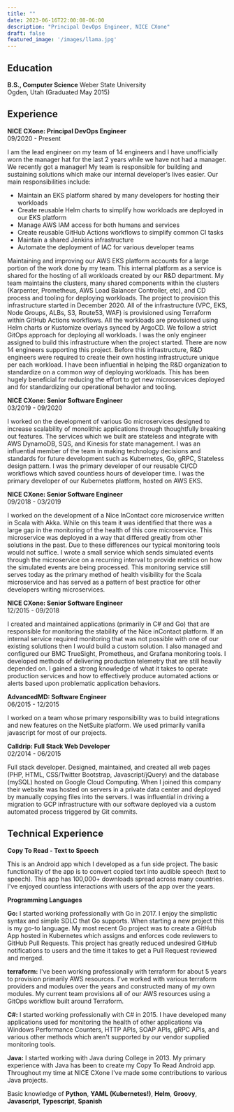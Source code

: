 ```yaml
---
title: ""
date: 2023-06-16T22:00:08-06:00
description: "Principal DevOps Engineer, NICE CXone"
draft: false
featured_image: '/images/llama.jpg'
---
```


Education
---------

**B.S., Computer Science** Weber State University  \
Ogden, Utah (Graduated May 2015)

Experience
----------

**NICE CXone: Principal DevOps Engineer**  \
09/2020 - Present

I am the lead engineer on my team of 14 engineers and I have unofficially worn the manager hat for the last 2 years
while we have not had a manager. We recently got a manager! My team is responsible for building and sustaining
solutions which make our internal developer’s lives easier. Our main responsibilities include:

* Maintain an EKS platform shared by many developers for hosting their workloads
* Create reusable Helm charts to simplify how workloads are deployed in our EKS platform
* Manage AWS IAM access for both humans and services
* Create reusable GitHub Actions workflows to simplify common CI tasks
* Maintain a shared Jenkins infrastructure
* Automate the deployment of IAC for various developer teams

Maintaining and improving our AWS EKS platform accounts for a large portion of the work done by my team. This
internal platform as a service is shared for the hosting of all workloads created by our R&D department. My
team maintains the clusters, many shared components within the clusters (Karpenter, Prometheus, AWS Load
Balancer Controller, etc), and CD process and tooling for deploying workloads. The project to provision
this infrastructure started in December 2020. All of the infrastructure (VPC, EKS, Node Groups, ALBs, S3,
Route53, WAF) is provisioned using Terraform within GitHub Actions workflows. All the workloads are provisioned
using Helm charts or Kustomize overlays synced by ArgoCD. We follow a strict GitOps approach for deploying all
workloads. I was the only engineer assigned to build this infrastructure when the project started. There are now
14 engineers supporting this project. Before this infrastructure, R&D engineers were required to create their own
hosting infrastructure unique per each workload. I have been influential in helping the R&D organization to
standardize on a common way of deploying workloads. This has been hugely beneficial for reducing the effort to
get new microservices deployed and for standardizing our operational behavior and tooling.

**NICE CXone: Senior Software Engineer**  \
03/2019 - 09/2020

I worked on the development of various Go microservices designed to increase scalability of monolithic
applications through thoughtfully breaking out features. The services which we built are stateless and
integrate with AWS DynamoDB, SQS, and Kinesis for state management. I was an influential member of the
team in making technology decisions and standards for future development such as Kubernetes, Go, gRPC,
Stateless design pattern. I was the primary developer of our reusable CI/CD workflows which saved countless
hours of developer time. I was the primary developer of our Kubernetes platform, hosted on AWS EKS.

**NICE CXone: Senior Software Engineer**  \
09/2018 - 03/2019

I worked on the development of a Nice InContact core microservice written in Scala with Akka. While on this
team it was identified that there was a large gap in the monitoring of the health of this core microservice.
This microservice was deployed in a way that differed greatly from other solutions in the past. Due to these
differences our typical monitoring tools would not suffice. I wrote a small service which sends simulated
events through the microservice on a recurring interval to provide metrics on how the simulated events are
being processed. This monitoring service still serves today as the primary method of health visibility for
the Scala microservice and has served as a pattern of best practice for other developers writing microservices.

**NICE CXone: Senior Software Engineer**  \
12/2015 - 09/2018

I created and maintained applications (primarily in C# and Go) that are responsible for monitoring the stability
of the Nice inContact platform. If an internal service required monitoring that was not possible with one of our
existing solutions then I would build a custom solution. I also managed and configured our BMC TrueSight, Prometheus,
and Grafana monitoring tools. I developed methods of delivering production telemetry that are still heavily depended
on. I gained a strong knowledge of what it takes to operate production services and how to effectively produce
automated actions or alerts based upon problematic application behaviors.


**AdvancedMD: Software Engineer**  \
06/2015 - 12/2015

I worked on a team whose primary responsibility was to build integrations and new features on the NetSuite platform.
We used primarily vanilla javascript for most of our projects.

**Calldrip: Full Stack Web Developer**  \
02/2014 - 06/2015

Full stack developer. Designed, maintained, and created all web pages (PHP, HTML, CSS/Twitter Bootstrap,
Javascript/jQuery) and the database (mySQL) hosted on Google Cloud Computing. When I joined this company
their website was hosted on servers in a private data center and deployed by manually copying files into
the servers. I was influential in driving a migration to GCP infrastructure with our software deployed
via a custom automated process triggered by Git commits.

Technical Experience
--------------------

**Copy To Read - Text to Speech**

This is an Android app which I developed as a fun side project. The basic functionality of the app is to convert
copied text into audible speech (text to speech). This app has 100,000+ downloads spread across many countries.
I've enjoyed countless interactions with users of the app over the years.

**Programming Languages**

**Go:** I started working professionally with Go in 2017. I enjoy the simplistic syntax and simple SDLC that Go
supports. When starting a new project this is my go-to language. My most recent Go project was to create a GitHub App
hosted in Kubernetes which assigns and enforces code reviewers to GitHub Pull Requests. This project has greatly reduced
undesired GitHub notifications to users and the time it takes to get a Pull Request reviewed and merged.

**terraform:** I've been working professionally with terraform for about 5 years to provision primarily AWS resources.
I've worked with various terraform providers and modules over the years and constructed many of my own modules. My current
team provisions all of our AWS resources using a GitOps workflow built around Terraform.

**C#:** I started working professionally with C# in 2015. I have developed many applications used for monitoring the
health of other applications via Windows Performance Counters, HTTP APIs, SOAP APIs, gRPC APIs, and various other methods
which aren't supported by our vendor supplied monitoring tools.

**Java:** I started working with Java during College in 2013. My primary experience with Java has been to create my
Copy To Read Android app. Throughout my time at NICE CXone I've made some contributions to various Java projects.

Basic knowledge of **Python**, **YAML (Kubernetes!)**, **Helm**, **Groovy**, **Javascript**, **Typescript**, **Spanish**

